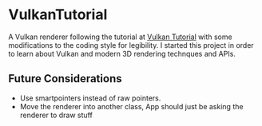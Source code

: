 # VulkanTutorial

A Vulkan renderer following the tutorial at [Vulkan Tutorial](https://vulkan-tutorial.com/Introduction) with some modifications to the coding style for legibility. I started this project in order to learn about Vulkan and modern 3D rendering technques and APIs.

## Future Considerations
- Use smartpointers instead of raw pointers.
- Move the renderer into another class, App should just be asking the renderer to draw stuff
